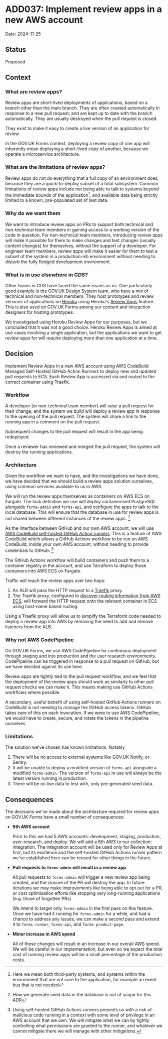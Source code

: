 # ADD037: Implement review apps in a new AWS account

Date: 2024-11-25

## Status
Proposed

## Context

### What are review apps?
Review apps are short-lived deployments of applications, based on a branch other than the main branch. They are often created automatically in response to a new pull request, and are kept up to date with the branch automatically. They are usually destroyed when the pull request is closed.

They exist to make it easy to create a live version of an application for review.

In the GOV.UK Forms context, deploying a review copy of one app will inherently mean deploying a short-lived copy of another, because we operate a microservice architecture.

### What are the limitations of review apps?

Review apps do not do everything that a full copy of an environment does, because they are a quick-to-deploy subset of a total subsystem. Common limitations of review apps include not being able to talk to systems beyond the immediate bounds of the application[^external-systems], and available data being strictly limited to a known, pre-populated set of test data.   

### Why do we want them

We want to introduce review apps on PRs to support both technical and non-technical team members in gaining access to a working version of the code in question. For non-technical team members, introducing review apps will make it possible for them to make changes and test changes (usually content changes) for themselves, without the support of a developer. For engineer team members, review apps will make it easier for them to test a subset of the system in a production-ish environment without needing to disturb the fully fledged development environment.

### What is in use elsewhere in GDS?

Other teams in GDS have faced the same issues as us. One particularly good example is the GOV.UK Design System team, who have a mix of technical and non-technical members. They host prototypes and review versions of applications on [Heroku](https://www.heroku.com/) using Heroku's [Review Apps](https://devcenter.heroku.com/articles/github-integration-review-apps) feature. This is also used on GOV.UK Forms among our content and interaction designers for hosting prototypes.

We investigated using Heroku Review Apps for our purposes, but we concluded that it was not a good choice. Heroku Review Apps is aimed at use cases involving a single application, but the applications we want to get review apps for will require deploying more than one application at a time.

## Decision

Implement Review Apps in a new AWS account using AWS CodeBuild Managed Self-Hosted GitHub Action Runners to deploy new and updated pull requests to ECS. Each Review App is accessed via  and routed to the correct container using Traefik.

### Workflow 

A developer (or non-technical team member) will raise a pull request for their change, and the system we build will deploy a review app in response to the opening of the pull request. The system will share a link to the running app in a comment on the pull request.

Subsequent changes to the pull request will result in the app being redeployed.

Once a reviewer has reviewed and merged the pull request, the system will destroy the running applications. 

### Architecture 
Given the workflow we want to have, and the investigations we have done, we have decided that we should build a review apps solution ourselves, using common services available to us in AWS.

We will run the review apps themselves as containers on AWS ECS on Fargate. The task definition we use will deploy containerised PostgreSQL alongside `forms-admin` and `forms-api`, and configure the apps to talk to the local database. This will ensure that the database in use for review apps is not shared between different instances of the review apps. [^seeding] 

As the interface between GitHub and our own AWS account, we will use [AWS CodeBuild self-hosted GitHub Action runners](https://aws.amazon.com/blogs/devops/aws-codebuild-managed-self-hosted-github-action-runners/). This is a feature of AWS CodeBuild which allows a GitHub Actions workflow to be run on AWS CodeBuild, inside your own AWS account, without needing to provide credentials to GitHub. [^risks] 

The GitHub Actions workflow will build containers and push them to a container registry in the account, and use Terraform to deploy those containers into AWS ECS on Fargate.

Traffic will reach the review apps over two hops:
1. An ALB will pass the HTTP request to a [Traefik](https://traefik.io/traefik/) proxy.
2. The Traefik proxy, configured to [discover routing information from AWS ECS](https://doc.traefik.io/traefik/routing/providers/ecs/), will forward the HTTP request onto the relevant container in ECS using host-name based routing.

Using a Traefik proxy will allow us to simplify the Terraform code needed to deploy a review app into AWS by removing the need to add and remove listeners from the ALB.

### Why not AWS CodePipeline

On GOV.UK Forms, we use AWS CodePipeline for continuous deployment through staging and into production and the user research environments. CodePipeline can be triggered in response to a pull request on GitHub, but we have decided against its use here.

Review apps are tightly tied to the pull request workflow, and we feel that the deployment of the review apps should work as similarly to other pull request checks we can make it. This means making use GitHub Actions workflows where possible. 

A secondary, useful benefit of using self-hosted GitHub Actions runners on CodeBuild is not needing to manage the GitHub access tokens. GitHub takes care of this on each invocation. If we were to use AWS CodePipeline, we would have to create, secure, and rotate the tokens in the pipeline ourselves.

### Limitations

The solution we've chosen has known limitations. Notably

1. There will be no access to external systems like GOV.UK Notify, or Sentry.
2. It will be unable to deploy a modified version of `forms-api` alongside a modified `forms-admin`. The version of `forms-api` in use will always be the latest version running in production.
3. There will be no live data to test with, only pre-generated seed data.

## Consequences

The decisions we've made about the architecture required for review apps on GOV.UK Forms have a small number of consequences:

* **6th AWS account**

  Prior to this we had 5 AWS accounts: development, staging, production, user-research, and deploy. We will add a 6th AWS to our collection: integration. The integration account will be used only for Review Apps at first, but its existence and the self-hosted GitHub Actions runner pattern we've established here can be reused for other things in the future.

* **Pull requests to `forms-admin` will result in a review app**

  All pull requests to `forms-admin` will trigger a new review app being created, and the closure of the PR will destroy the app. In future iterations we may make improvements like being able to opt out for a PR, or cost optimisation efforts like stopping very long-running applications (e.g. those of forgotten PRs)

  We intend to target only `forms-admin` in the first pass on this feature. Once we have had it running for `forms-admin` for a while, and had a chance to address any issues, we can make a second pass and extend it to `forms-runner`, `forms-api`, and `forms-product-page`.

* **Minor increase in AWS spend**

  All of these changes will result in an increase in our overall AWS spend. We will be careful in our implementation, but even so we expect the total cost of running review apps will be a small percentage of the production costs.


[^external-systems]: Here we mean both third-party systems, and systems within the environment that are not core to the application, for example an event bus that is not needed
[^seeding]: How we generate seed data in the database is out of scope for this ADR
[^risks]: Using self-hosted GitHub Actions runners presents us with a risk of malicious code running in a context with some level of privilege in an AWS account that we own. We will mitigate what we can by tightly controlling what permissions are granted to the runner, and whatever we cannot mitigate there we will manage with other mitigations.
